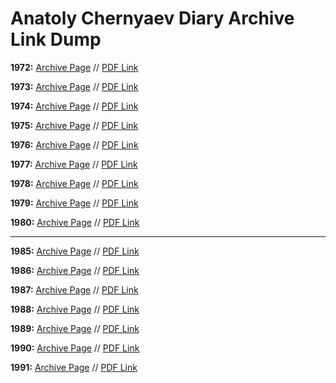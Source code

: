 # Anatoly Chernyaev Diary Archive Link Dump

**1972:** [Archive Page](https://nsarchive2.gwu.edu/NSAEBB/NSAEBB379/)  // [PDF Link](https://nsarchive2.gwu.edu/NSAEBB/NSAEBB379/1972%20as%20of%20May%2024,%202012%20FINAL.pdf)

**1973:** [Archive Page](https://nsarchive2.gwu.edu/NSAEBB/NSAEBB430/) // [PDF Link](https://nsarchive2.gwu.edu/NSAEBB/NSAEBB430/Chernyaev%201973%20final%20PDF%20version.pdf)

**1974:** [Archive Page](https://nsarchive2.gwu.edu/NSAEBB/NSAEBB471/) // [PDF Link](https://nsarchive2.gwu.edu/NSAEBB/NSAEBB471/Diary%20of%20Anatoly%20Chernyaev,%201974.pdf)

**1975:** [Archive Page](https://nsarchive2.gwu.edu/NSAEBB/NSAEBB516-Anatoly-Chernyaev-Diary-1975-Uncertainty-Detente-Brezhnev/) // [PDF Link](https://nsarchive2.gwu.edu/NSAEBB/NSAEBB516-Anatoly-Chernyaev-Diary-1975-Uncertainty-Detente-Brezhnev/Anatoly%20Chernyaev%20Diary,%201975.pdf)

**1976:** [Archive Page](https://nsarchive.gwu.edu/briefing-book/russia-programs/2016-05-25/anatoly-s-chernyaev-diary-1976) // [PDF Link](https://nsarchive2.gwu.edu//NSAEBB/NSAEBB550-Chernyaev-Diary-1976-gives-close-up-view-of-Soviet-system/Anatoly%20Chernyaev%20Diary,%201976.pdf)

**1977:** [Archive Page](https://nsarchive.gwu.edu/briefing-book/russia-programs/2017-05-25/anatoly-s-chernyaev-diary-1977) // [PDF Link](https://assets.documentcloud.org/documents/3730600/The-Diary-of-Anatoly-Chernyaev-1977.pdf)

**1978:** [Archive Page](https://nsarchive.gwu.edu/briefing-book/russia-programs/2018-05-25/anatoly-s-chernyaev-diary-1978) // [PDF Link](https://assets.documentcloud.org/documents/4483853/The-Diary-of-Anatoly-Chernyaev-1978.pdf)

**1979:** [Archive Page](https://nsarchive.gwu.edu/briefing-book/russia-programs/2019-05-25/chernyaev-diary-1979) // [PDF Link](https://assets.documentcloud.org/documents/6025721/The-Diary-of-Anatoly-S-Chernyaev-1979.pdf)

**1980:** [Archive Page](https://nsarchive.gwu.edu/briefing-book/russia-programs/2020-05-25/irreplaceable-chernyaev-diary-1980) // [PDF Link](https://assets.documentcloud.org/documents/6923615/The-Diary-of-Anatoly-Chernyaev-1980.pdf)

--------------------------------

**1985:** [Archive Page](https://nsarchive2.gwu.edu/NSAEBB/NSAEBB379/) // [PDF Link](https://nsarchive2.gwu.edu/NSAEBB/NSAEBB192/Chernyaev_Diary_translation_1985.pdf)

**1986:** [Archive Page](https://nsarchive2.gwu.edu/NSAEBB/NSAEBB220/) // [PDF Link](https://nsarchive2.gwu.edu/NSAEBB/NSAEBB220/Chernyaev_1986.pdf)

**1987:** [Archive Page](https://nsarchive2.gwu.edu/NSAEBB/NSAEBB250/) // [PDF Link](https://nsarchive2.gwu.edu/NSAEBB/NSAEBB250/Chernyaev_Diary_1987.pdf)

**1988:** [Archive Page](https://nsarchive2.gwu.edu/NSAEBB/NSAEBB250/) // [PDF Link](https://nsarchive2.gwu.edu/NSAEBB/NSAEBB250/Chernyaev_Diary_1988.pdf)

**1989:** [Archive Page](https://nsarchive2.gwu.edu/NSAEBB/NSAEBB275/) // [PDF Link](https://nsarchive2.gwu.edu/NSAEBB/NSAEBB275/1989%20for%20posting.pdf)

**1990:** [Archive Page](https://nsarchive2.gwu.edu/NSAEBB/NSAEBB317/) // [PDF Link](https://nsarchive2.gwu.edu/NSAEBB/NSAEBB317/chernyaev_1990.pdf)

**1991:** [Archive Page](https://nsarchive2.gwu.edu/NSAEBB/NSAEBB345/) // [PDF Link](https://nsarchive2.gwu.edu/NSAEBB/NSAEBB345/The%20Diary%20of%20Anatoly%20Chernyaev,%201991.pdf)
